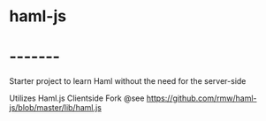 # haml-js
# -------
Starter project to learn Haml without the need for the server-side

Utilizes Haml.js Clientside Fork @see https://github.com/rmw/haml-js/blob/master/lib/haml.js
